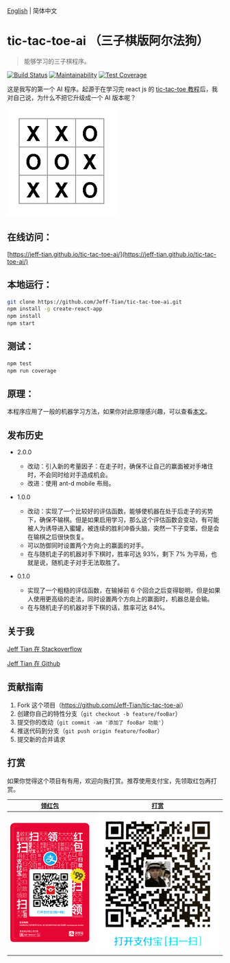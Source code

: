 [English](./README.en.md) | 简体中文

# tic-tac-toe-ai （三子棋版阿尔法狗）  
> 能够学习的三子棋程序。 

[![Build Status](https://travis-ci.org/Jeff-Tian/tic-tac-toe-ai.svg?branch=master)](https://travis-ci.org/Jeff-Tian/tic-tac-toe-ai) 
[![Maintainability](https://api.codeclimate.com/v1/badges/57d198bf961c94ea3b22/maintainability)](https://codeclimate.com/github/Jeff-Tian/tic-tac-toe-ai/maintainability)
[![Test Coverage](https://api.codeclimate.com/v1/badges/57d198bf961c94ea3b22/test_coverage)](https://codeclimate.com/github/Jeff-Tian/tic-tac-toe-ai/test_coverage)

这是我写的第一个 AI 程序。起源于在学习完 react js 的 [tic-tac-toe 教程](https://reactjs.org/tutorial/tutorial.html)后，我对自己说，为什么不把它升级成一个 AI 版本呢？

![截图](public/images/screenshot.png)

## 在线访问：
[https://jeff-tian.github.io/tic-tac-toe-ai/](https://jeff-tian.github.io/tic-tac-toe-ai/)

## 本地运行：
```bash
git clone https://github.com/Jeff-Tian/tic-tac-toe-ai.git
npm install -g create-react-app
npm install
npm start
```

## 测试：
```bash
npm test
npm run coverage
```

## 原理：
本程序应用了一般的机器学习方法，如果你对此原理感兴趣，可以查看[本文](./doc/原理.md)。

## 发布历史

* 2.0.0
    * 改动：引入新的考量因子：在走子时，确保不让自己的赢面被对手堵住时，不会同时给对手造成机会。
    * 改进：使用 ant-d mobile 布局。

* 1.0.0
    * 改动：实现了一个比较好的评估函数，能够使机器在处于后走子的劣势下，确保不输棋。但是如果启用学习，那么这个评估函数会变动，有可能被人为诱导进入蜜罐，被连续的胜利冲昏头脑，突然一下子变笨，但是会在输棋之后很快恢复。
    * 可以防御同时设置两个方向上的赢面的对手。
    * 在与随机走子的机器对手下棋时，胜率可达 93%，剩下 7% 为平局，也就是说，随机走子对手无法取胜了。

* 0.1.0
    * 实现了一个粗糙的评估函数，在输掉前 6 个回合之后变得聪明，但是如果人使用更高级的走法，同时设置两个方向上的赢面时，机器总是会输。
    * 在与随机走子的机器对手下棋的话，胜率可达 84%。
    
## 关于我
[Jeff Tian 在 Stackoverflow](https://stackoverflow.com/users/769900/jeff-tian)

[Jeff Tian 在 Github](https://github.com/Jeff-Tian)

## 贡献指南

1. Fork 这个项目（<https://github.com/Jeff-Tian/tic-tac-toe-ai>）
2. 创建你自己的特性分支（`git checkout -b feature/fooBar`）
3. 提交你的改动（`git commit -am '添加了 fooBar 功能'`）
4. 推送代码到分支（`git push origin feature/fooBar`）
5. 提交新的合并请求

## 打赏
如果你觉得这个项目有有用，欢迎向我打赏。推荐使用支付宝，先领取红包再打赏。

|[领红包](alipayqr://platformapi/startapp?saId=10000007&qrcode=https%3A%2F%2Fjeff-tian.github.io%2Ftic-tac-toe-ai%2Fstatic%2Fmedia%2Falipay-red-package.5cd76bdb.png)|[打赏](alipayqr://platformapi/startapp?saId=10000007&qrcode=https%3A%2F%2Fraw.githubusercontent.com%2FJeff-Tian%2Ftic-tac-toe-ai%2Fmaster%2Fpublic%2Fimages%2Falipay-receive-money.jpg)|
|-----|----|
|![支付宝红包码](./public/images/alipay-red-package.png)|![支付宝收钱码](./public/images/alipay-receive-money.jpg)|
